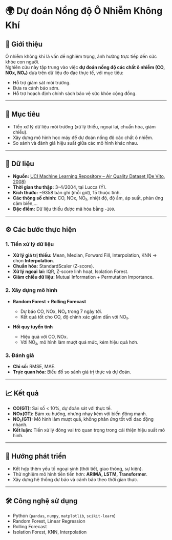 # 🌍 Dự đoán Nồng độ Ô Nhiễm Không Khí  

## 🚀 Giới thiệu  
Ô nhiễm không khí là vấn đề nghiêm trọng, ảnh hưởng trực tiếp đến sức khỏe con người.  
Nghiên cứu này tập trung vào việc **dự đoán nồng độ các chất ô nhiễm (CO, NOx, NO₂)** dựa trên dữ liệu đo đạc thực tế, với mục tiêu:  

- Hỗ trợ giám sát môi trường.  
- Đưa ra cảnh báo sớm.  
- Hỗ trợ hoạch định chính sách bảo vệ sức khỏe cộng đồng.  

---

## 🎯 Mục tiêu  
- Tiền xử lý dữ liệu môi trường (xử lý thiếu, ngoại lai, chuẩn hóa, giảm chiều).  
- Xây dựng mô hình học máy để dự đoán nồng độ các chất ô nhiễm.  
- So sánh và đánh giá hiệu suất giữa các mô hình khác nhau.  

---

## 📂 Dữ liệu  
- **Nguồn:** [UCI Machine Learning Repository – Air Quality Dataset (De Vito, 2008)](https://doi.org/10.24432/C59K5F)  
- **Thời gian thu thập:** 3–4/2004, tại Lucca (Ý).  
- **Kích thước:** ~9358 bản ghi (mỗi giờ), 15 thuộc tính.  
- **Các thông số chính:** CO, NOx, NO₂, nhiệt độ, độ ẩm, áp suất, phản ứng cảm biến,…  
- **Đặc điểm:** Dữ liệu thiếu được mã hóa bằng `-200`.  

---

## ⚙️ Các bước thực hiện  

### 1. Tiền xử lý dữ liệu  
- **Xử lý giá trị thiếu:** Mean, Median, Forward Fill, Interpolation, KNN → chọn **Interpolation**.  
- **Chuẩn hóa:** StandardScaler (Z-score).  
- **Xử lý ngoại lai:** IQR, Z-score linh hoạt, Isolation Forest.  
- **Giảm chiều dữ liệu:** Mutual Information + Permutation Importance.  

### 2. Xây dựng mô hình  
- **Random Forest + Rolling Forecast**  
  - Dự báo CO, NOx, NO₂ trong 7 ngày tới.  
  - Kết quả tốt cho CO, độ chính xác giảm dần với NO₂.  

- **Hồi quy tuyến tính**  
  - Hiệu quả với CO, NOx.  
  - Với NO₂, mô hình làm mượt quá mức, kém hiệu quả hơn.  

### 3. Đánh giá  
- **Chỉ số:** RMSE, MAE.  
- **Trực quan hóa:** Biểu đồ so sánh giá trị thực và dự đoán.  

---

## 📈 Kết quả  
- **CO(GT):** Sai số < 10%, dự đoán sát với thực tế.  
- **NOx(GT):** Bám xu hướng, nhưng nhạy kém với biến động mạnh.  
- **NO₂(GT):** Mô hình làm mượt quá, không phản ứng tốt với dao động nhanh.  
- **Kết luận:** Tiền xử lý đóng vai trò quan trọng trong cải thiện hiệu suất mô hình.  

---

## 🔮 Hướng phát triển  
- Kết hợp thêm yếu tố ngoại sinh (thời tiết, giao thông, sự kiện).  
- Thử nghiệm mô hình tiên tiến hơn: **ARIMA, LSTM, Transformer**.  
- Xây dựng hệ thống dự báo và cảnh báo theo thời gian thực.  

---

## 🛠️ Công nghệ sử dụng  
- Python (`pandas`, `numpy`, `matplotlib`, `scikit-learn`)  
- Random Forest, Linear Regression  
- Rolling Forecast  
- Isolation Forest, KNN, Interpolation  

